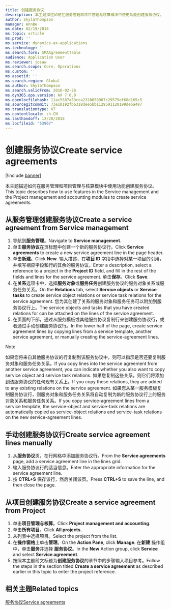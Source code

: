 ```yaml
---
title: 创建服务协议
description: 本主题描述如何在服务管理和项目管理与核算模块中使用功能创建服务协议。
author: ShylaThompson
manager: AnnBe
ms.date: 02/19/2018
ms.topic: article
ms.prod: ''
ms.service: dynamics-ax-applications
ms.technology: ''
ms.search.form: SMAAgreementTable
audience: Application User
ms.reviewer: josaw
ms.search.scope: Core, Operations
ms.custom: ''
ms.assetid: ''
ms.search.region: Global
ms.author: ShylaThompson
ms.search.validFrom: 2016-02-28
ms.dyn365.ops.version: AX 7.0.0
ms.openlocfilehash: 11ac5587a53cca2328659907c29579ef68d165c5
ms.sourcegitcommit: 73e10192fb6318dee5bb1129591120199de6a487
ms.translationtype: HT
ms.contentlocale: zh-CN
ms.lasthandoff: 12/20/2018
ms.locfileid: "53967"
---
```

# <a name="create-service-agreements"></a><span data-ttu-id="be8d9-103">创建服务协议</span><span class="sxs-lookup"><span data-stu-id="be8d9-103">Create service agreements</span></span>

[!include [banner](../includes/banner.md)]

<span data-ttu-id="be8d9-104">本主题描述如何在服务管理和项目管理与核算模块中使用功能创建服务协议。</span><span class="sxs-lookup"><span data-stu-id="be8d9-104">This topic describes how to use features in the Service management and the Project management and accounting modules to create service agreements.</span></span>

## <a name="create-a-service-agreement-from-service-management"></a><span data-ttu-id="be8d9-105">从服务管理创建服务协议</span><span class="sxs-lookup"><span data-stu-id="be8d9-105">Create a service agreement from Service management</span></span>

1. <span data-ttu-id="be8d9-106">导航到**服务管理**。</span><span class="sxs-lookup"><span data-stu-id="be8d9-106">Navigate to **Service management**.</span></span>
2. <span data-ttu-id="be8d9-107">单击**服务协议**在页标题中创建一个新的服务协议行。</span><span class="sxs-lookup"><span data-stu-id="be8d9-107">Click **Service agreements** to create a new service agreement line in the page header.</span></span> 
3. <span data-ttu-id="be8d9-108">单击**新建**。</span><span class="sxs-lookup"><span data-stu-id="be8d9-108">Click **New**.</span></span> <span data-ttu-id="be8d9-109">输入描述，在**项目 ID** 字段中选择对某一项目的引用，并填写相应字段和行的其余的服务协议。</span><span class="sxs-lookup"><span data-stu-id="be8d9-109">Enter a description, select a reference to a project in the **Project ID** field, and fill in the rest of the fields and lines for the service agreement.</span></span> <span data-ttu-id="be8d9-110">单击**保存**。</span><span class="sxs-lookup"><span data-stu-id="be8d9-110">Click **Save**.</span></span>
4. <span data-ttu-id="be8d9-111">在**关系**选项卡中，选择**服务对象**或**服务任务**创建服务协议的服务对象关系或服务任务关系。</span><span class="sxs-lookup"><span data-stu-id="be8d9-111">On the **Relations** tab, select **Service objects** or **Service tasks** to create service object relations or service task relations for the service agreement.</span></span> <span data-ttu-id="be8d9-112">您为其创建了关系的服务对象和服务任务可以附加到服务协议行上。</span><span class="sxs-lookup"><span data-stu-id="be8d9-112">The service objects and tasks that you have created relations for can be attached on the lines of the service agreement.</span></span>
5. <span data-ttu-id="be8d9-113">在页面的下部，通过从服务模板或其他服务协议复制行来创建服务协议行，或者通过手动创建服务协议行。</span><span class="sxs-lookup"><span data-stu-id="be8d9-113">In the lower half of the page, create service agreement lines by copying lines from a service template, another service agreement, or manually creating the service-agreement lines.</span></span>

> [!NOTE]
> <span data-ttu-id="be8d9-114">如果您将来自其他服务协议的行复制到该服务协议中，则可以指示是否还要复制服务对象和服务任务关系。</span><span class="sxs-lookup"><span data-stu-id="be8d9-114">If you copy lines into the service agreement from another service agreement, you can indicate whether you also want to copy service object and service task relations.</span></span> <span data-ttu-id="be8d9-115">如果您复制这些关系，则它们将添加到该服务协议的任何现有关系上。</span><span class="sxs-lookup"><span data-stu-id="be8d9-115">If you copy these relations, they are added to any existing relations on the service agreement.</span></span> <span data-ttu-id="be8d9-116">如果您从某一服务模板复制服务协议行，则服务对象和服务任务关系将自动复制为新的服务协议行上的服务对象关系和服务任务关系。</span><span class="sxs-lookup"><span data-stu-id="be8d9-116">If you copy service-agreement lines from a service template, the service-object and service-task relations are automatically copied as service-object relations and service-task relations on the new service-agreement lines.</span></span>

## <a name="create-service-agreement-lines-manually"></a><span data-ttu-id="be8d9-117">手动创建服务协议行</span><span class="sxs-lookup"><span data-stu-id="be8d9-117">Create service agreement lines manually</span></span>

1. <span data-ttu-id="be8d9-118">从**服务协议**页，在行网格中添加服务协议行。</span><span class="sxs-lookup"><span data-stu-id="be8d9-118">From the **Service agreements** page, add a service agreement line in the lines grid.</span></span> 
2. <span data-ttu-id="be8d9-119">输入服务协议行的适当信息。</span><span class="sxs-lookup"><span data-stu-id="be8d9-119">Enter the appropriate information for the service agreement line.</span></span> 
3. <span data-ttu-id="be8d9-120">按 **CTRL+S** 保存该行，然后关闭该页。</span><span class="sxs-lookup"><span data-stu-id="be8d9-120">Press **CTRL+S** to save the line, and then close the page.</span></span>

## <a name="create-a-service-agreement-from-project"></a><span data-ttu-id="be8d9-121">从项目创建服务协议</span><span class="sxs-lookup"><span data-stu-id="be8d9-121">Create a service agreement from Project</span></span>

1. <span data-ttu-id="be8d9-122">单击**项目管理与核算**。</span><span class="sxs-lookup"><span data-stu-id="be8d9-122">Click **Project management and accounting**.</span></span>
2. <span data-ttu-id="be8d9-123">单击**所有项目**。</span><span class="sxs-lookup"><span data-stu-id="be8d9-123">Click **All projects**.</span></span>
3. <span data-ttu-id="be8d9-124">从列表中选择项目。</span><span class="sxs-lookup"><span data-stu-id="be8d9-124">Select the project from the list.</span></span>
4. <span data-ttu-id="be8d9-125">在**操作窗格**上单击**管理**。</span><span class="sxs-lookup"><span data-stu-id="be8d9-125">On the **Action Pane**, click **Manage**.</span></span> <span data-ttu-id="be8d9-126">在**新建** 操作组中，单击**服务**并选择 **服务协议**。</span><span class="sxs-lookup"><span data-stu-id="be8d9-126">In the **New** Action group, click **Service** and select **Service agreement**.</span></span>
5. <span data-ttu-id="be8d9-127">按照本主题前文标题为**创建服务协议**的章节中的步骤输入项目参考。</span><span class="sxs-lookup"><span data-stu-id="be8d9-127">Follow the steps in the section titled **Create a service agreement** as described earlier in this topic to enter the project reference.</span></span>


## <a name="related-topics"></a><span data-ttu-id="be8d9-128">相关主题</span><span class="sxs-lookup"><span data-stu-id="be8d9-128">Related topics</span></span>

[<span data-ttu-id="be8d9-129">服务协议</span><span class="sxs-lookup"><span data-stu-id="be8d9-129">Service agreements</span></span>](service-agreements.md)


